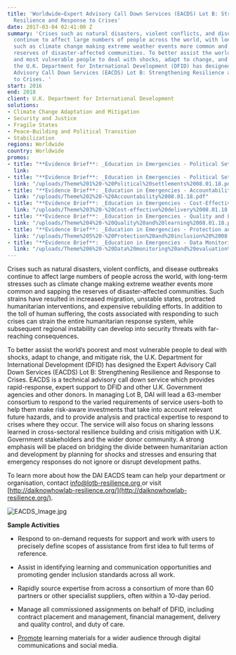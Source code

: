 ```yaml
---
title: 'Worldwide—Expert Advisory Call Down Services (EACDS) Lot B: Strengthening
  Resilience and Response to Crises'
date: 2017-03-04 02:41:00 Z
summary: 'Crises such as natural disasters, violent conflicts, and disease outbreaks
  continue to affect large numbers of people across the world, with long-term stresses
  such as climate change making extreme weather events more common and sapping the
  reserves of disaster-affected communities. To better assist the world’s poorest
  and most vulnerable people to deal with shocks, adapt to change, and mitigate risk,
  the U.K. Department for International Development (DFID) has designed the Expert
  Advisory Call Down Services (EACDS) Lot B: Strengthening Resilience and Response
  to Crises. '
start: 2016
end: 2018
client: U.K. Department for International Development
solutions:
- Climate Change Adaptation and Mitigation
- Security and Justice
- Fragile States
- Peace-Building and Political Transition
- Stabilization
regions: Worldwide
country: Worldwide
promos:
- title: "**Evidence Brief**: _Education in Emergencies - Political Settlements_"
  link: 
- title: "**Evidence Brief**: _Education in Emergencies - Political Settlements_"
  link: "/uploads/Theme%201%20-%20Political%20settlements%2008.01.18.pdf"
- title: "**Evidence Brief**: _Education in Emergencies - Accountability_"
  link: "/uploads/Theme%202%20-%20Accountability%2008.01.18.pdf"
- title: "**Evidence Brief**: _Education in Emergencies - Cost-Effective Delivery_"
  link: "/uploads/Theme%203%20-%20Cost-effective%20delivery%2008.01.18.pdf"
- title: "**Evidence Brief**: _Education in Emergencies - Quality and Learning_"
  link: "/uploads/Theme%204%20-%20Quality%20and%20learning%2008.01.18.pdf"
- title: "**Evidence Brief**: _Education in Emergencies - Protection and Inclusion_"
  link: "/uploads/Theme%205%20-%20Protection%20and%20inclusion%20%2008.01.18.pdf"
- title: "**Evidence Brief**: _Education in Emergencies - Data Monitoring and Evaluation_"
  link: "/uploads/Theme%206%20-%20Data%20monitoring%20and%20evaluation%2008.01.18.pdf"
---
```


Crises such as natural disasters, violent conflicts, and disease outbreaks continue to affect large numbers of people across the world, with long-term stresses such as climate change making extreme weather events more common and sapping the reserves of disaster-affected communities. Such strains have resulted in increased migration, unstable states, protracted humanitarian interventions, and expensive rebuilding efforts. In addition to the toll of human suffering, the costs associated with responding to such crises can strain the entire humanitarian response system, while subsequent regional instability can develop into security threats with far-reaching consequences.

To better assist the world’s poorest and most vulnerable people to deal with shocks, adapt to change, and mitigate risk, the U.K. Department for International Development (DFID) has designed the Expert Advisory Call Down Services (EACDS) Lot B: Strengthening Resilience and Response to Crises. EACDS is a technical advisory call down service which provides rapid-response, expert support to DFID and other U.K. Government agencies and other donors. In managing Lot B, DAI will lead a 63-member consortium to respond to the varied requirements of service users-both to help them make risk-aware investments that take into account relevant future hazards, and to provide analysis and practical expertise to respond to crises where they occur. The service will also focus on sharing lessons learned in cross-sectoral resilience building and crisis mitigation with U.K. Government stakeholders and the wider donor community. A strong emphasis will be placed on bridging the divide between humanitarian action and development by planning for shocks and stresses and ensuring that emergency responses do not ignore or disrupt development paths.

To learn more about how the DAI EACDS team can help your department or organisation, contact [info@lotb-resilience.org ](mailto:info@lotb-resilience.org)or visit [http://daiknowhowlab-resilience.org/](http://daiknowhowlab-resilience.org/).

![EACDS_Image.jpg](/uploads/EACDS_Image.jpg)

**Sample Activities**

* Respond  to on-demand requests for support and work with users to precisely define scopes of assistance from first idea to full terms of reference.

* Assist in identifying learning and communication opportunities and promoting gender inclusion standards across all work.

* Rapidly source expertise from across a consortium of more than 60 partners or other specialist suppliers, often within a 10-day period.

* Manage all commissioned assignments on behalf of DFID, including contract placement and management, financial management, delivery and quality control, and duty of care.

* [Promote](https://www.dai.com/news/dai-and-ucl-host-panel-on-risk-financing-for-disaster-preparedness) learning materials for a wider audience through digital communications and social media.